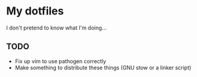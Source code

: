 # My dotfiles

I don't pretend to know what I'm doing...

## TODO
- Fix up vim to use pathogen correctly
- Make something to distribute these things (GNU stow or a linker script)
